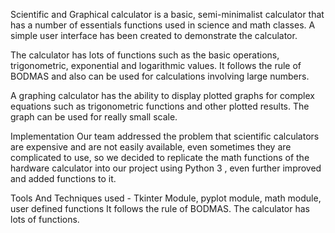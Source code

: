 Scientific and Graphical calculator is a basic, semi-minimalist calculator that has a number of essentials functions used in science and math classes.
A simple user interface has been created to demonstrate the calculator. 

The calculator has lots of functions such as the basic operations, trigonometric, exponential and logarithmic values. It follows the rule of BODMAS and also can be used for calculations involving large numbers.

A graphing calculator has the ability to display plotted graphs for complex equations such as trigonometric functions and other plotted results. The graph can be used for really small scale.

Implementation Our team addressed the problem that scientific calculators are expensive and are not easily available, even sometimes they are complicated to use, so we decided to replicate the math functions of the hardware calculator into our project using Python 3 , even further improved and added functions to it.

Tools And Techniques used - Tkinter Module, pyplot module, math module, user defined functions
It follows the rule of BODMAS.
The calculator has lots of functions.


